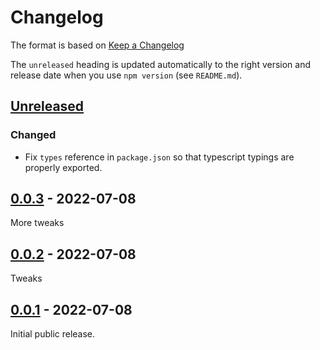 # Changelog

The format is based on [Keep a Changelog](http://keepachangelog.com/en/1.0.0/)

The `unreleased` heading is updated automatically to the right version and
release date when you use `npm version` (see `README.md`).

## [Unreleased]

### Changed

- Fix `types` reference in `package.json` so that typescript typings are
  properly exported.

## [0.0.3][] - 2022-07-08

More tweaks

## [0.0.2][] - 2022-07-08

Tweaks

## [0.0.1][] - 2022-07-08

Initial public release.

[unreleased]: https://github.com/faassen/solid-dexie/compare/v0.0.3...HEAD
[0.0.3]: https://github.com/faassen/solid-dexie/compare/v0.0.2...v0.0.3
[0.0.2]: https://github.com/faassen/solid-dexie/compare/v0.0.1...v0.0.2
[0.0.1]: https://github.com/faassen/solid-dexie/tree/v0.0.1
